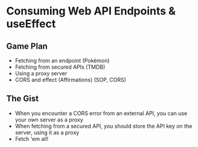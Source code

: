 # Consuming Web API Endpoints & useEffect

## Game Plan

- Fetching from an endpoint (Pokémon)
- Fetching from secured APIs (TMDB)
- Using a proxy server
- CORS and effect (Affirmations) (SOP, CORS)

## The Gist

- When you encounter a CORS error from an external API, 
  you can use your own server as a proxy
- When fetching from a secured API, you should
  store the API key on the server, using it as a proxy
- Fetch 'em all!